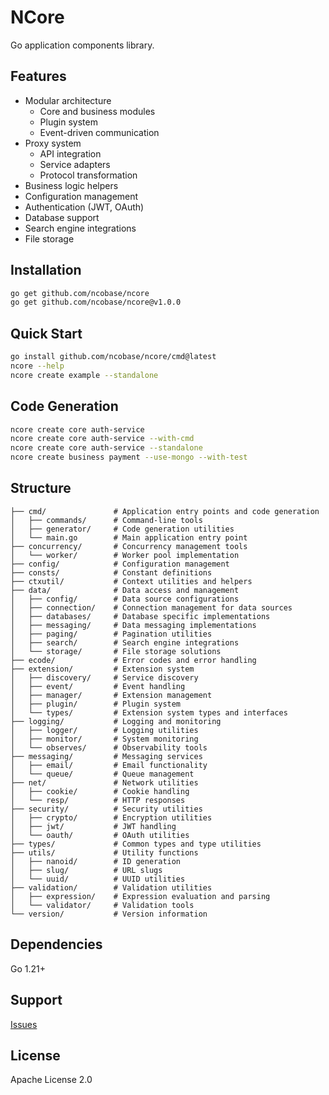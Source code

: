 # NCore

Go application components library.

## Features

- Modular architecture
  - Core and business modules
  - Plugin system
  - Event-driven communication
- Proxy system
  - API integration
  - Service adapters
  - Protocol transformation
- Business logic helpers
- Configuration management
- Authentication (JWT, OAuth)
- Database support
- Search engine integrations
- File storage

## Installation

```bash
go get github.com/ncobase/ncore
go get github.com/ncobase/ncore@v1.0.0
```

## Quick Start

```bash
go install github.com/ncobase/ncore/cmd@latest
ncore --help
ncore create example --standalone
```

## Code Generation

```bash
ncore create core auth-service
ncore create core auth-service --with-cmd
ncore create core auth-service --standalone
ncore create business payment --use-mongo --with-test
```

## Structure

```plaintext
├── cmd/               # Application entry points and code generation
│   ├── commands/      # Command-line tools
│   ├── generator/     # Code generation utilities
│   └── main.go        # Main application entry point
├── concurrency/       # Concurrency management tools
│   └── worker/        # Worker pool implementation
├── config/            # Configuration management
├── consts/            # Constant definitions
├── ctxutil/           # Context utilities and helpers
├── data/              # Data access and management
│   ├── config/        # Data source configurations
│   ├── connection/    # Connection management for data sources
│   ├── databases/     # Database specific implementations
│   ├── messaging/     # Data messaging implementations
│   ├── paging/        # Pagination utilities
│   ├── search/        # Search engine integrations
│   └── storage/       # File storage solutions
├── ecode/             # Error codes and error handling
├── extension/         # Extension system
│   ├── discovery/     # Service discovery
│   ├── event/         # Event handling
│   ├── manager/       # Extension management
│   ├── plugin/        # Plugin system
│   └── types/         # Extension system types and interfaces
├── logging/           # Logging and monitoring
│   ├── logger/        # Logging utilities
│   ├── monitor/       # System monitoring
│   └── observes/      # Observability tools
├── messaging/         # Messaging services
│   ├── email/         # Email functionality
│   └── queue/         # Queue management
├── net/               # Network utilities
│   ├── cookie/        # Cookie handling
│   └── resp/          # HTTP responses
├── security/          # Security utilities
│   ├── crypto/        # Encryption utilities
│   ├── jwt/           # JWT handling
│   └── oauth/         # OAuth utilities
├── types/             # Common types and type utilities
├── utils/             # Utility functions
│   ├── nanoid/        # ID generation
│   ├── slug/          # URL slugs
│   └── uuid/          # UUID utilities
├── validation/        # Validation utilities
│   ├── expression/    # Expression evaluation and parsing
│   └── validator/     # Validation tools
└── version/           # Version information
```

## Dependencies

Go 1.21+

## Support

[Issues](https://github.com/ncobase/ncore/issues)

## License

Apache License 2.0
